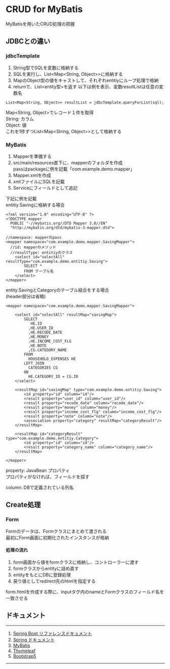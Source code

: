 # CRUD for MyBatis
MyBatisを用いたCRUD処理の把握


## JDBCとの違い
### jdbcTemplate
1. String型でSQLを変数に格納する
2. SQLを実行し、List<Map<String, Object>>に格納する
3. MapのObject型の値をキャストして、それぞれentitiyにループ処理で格納
4. returnで、List<entity型>を返す
以下は例を表示、変数resultListは任意の変数名
```
List<Map<String, Object>> resultList = jdbcTemplate.queryForList(sql);
```
Map<String, Object>でレコード１件を取得<br>
String: カラム<br>
Object: 値<br>
これを1件ずつList<Map<String, Object>>として格納する

### MyBatis
1. Mapperを準備する
2. src/main/resources直下に、mapperのフォルダを作成<br>
   passはpackageに例を記載「com.example.demo.mapper」
3. Mapper.xmlを作成
4. xmlファイルにSQLを記載
5. Serviceにフィールドとして追記

下記に例を記載<br>
entitiy.Savingに格納する場合
```
<?xml version="1.0" encoding="UTF-8" ?>
<!DOCTYPE mapper
  PUBLIC "-//mybatis.org//DTD Mapper 3.0//EN"
  "http://mybatis.org/dtd/mybatis-3-mapper.dtd">

//namespace: mapperのpass
<mapper namespace="com.example.demo.mapper.SavingMapper">
  //id: mapperのメソッド
  //resultType: entitiyのクラス
	<select id="selectAll" resultType="com.example.demo.entitiy.Saving">
		SELECT *
		FROM テーブル名
	</select>
</mapper>
```
entity.SavingとCategoryのテーブル結合をする場合<br>
(header部分は省略)
```
<mapper namespace="com.example.demo.mapper.SavingMapper">

	<select id="selectAll" resultMap="savingMap">
		SELECT
   		   HE.ID
  		  ,HE.USER_ID
		  ,HE.RECODE_DATE
		  ,HE.MONEY
		  ,HE.INCOME_COST_FLG
		  ,HE.NOTE
		  ,CG.CATEGORY_NAME
		FROM
		  HOUSEHOLD_EXPENSES HE
		LEFT JOIN
		  CATEGORIES CG
		ON
		  HE.CATEGORY_ID = CG.ID
	</select>

	<resultMap id="savingMap" type="com.example.demo.entitiy.Saving">
		<id property="id" column="id"/>
		<result property="user_id" column="user_id"/>
		<result property="recode_date" column="recode_date"/>
		<result property="money" column="money"/>
		<result property="income_cost_flg" column="income_cost_flg"/>
		<result property="note" column="note"/>
		<association property="category" resultMap="categoryResult"/>
	</resultMap>

	<resultMap id="categoryResult" type="com.example.demo.entitiy.Category">
		<id property="id" column="id"/>
		<result property="category_name" column="category_name"/>
	</resultMap>

</mapper>
```
property: JavaBean プロパティ<br>
プロパティがなければ、フィールドを探す<br>

column: DBで定義されている列名


## Create処理
### Form
Formのデータは、Formクラスにまとめて渡される<br>
最初にForm画面に初期化されたインスタンスが格納<br>

#### 処理の流れ
1. form画面から値をformクラスに格納し、コントローラーに渡す
2. formクラスからentityに詰め直す
3. entityをもとにDBに登録処理
4. 戻り値としてredirect先のhtmlを指定する

form.htmlを作成する際に、inputタグ内のnameとFormクラスのフィールド名を一致させる<br>


## ドキュメント
***
1. [Spring Boot リファレンスドキュメント](https://spring.pleiades.io/spring-boot/docs/current/reference/html/)
2. [Spring ドキュメント](https://spring.pleiades.io/)
3. [MyBatis](https://mybatis.org/mybatis-3/ja/index.html)
4. [Thymeleaf](https://www.thymeleaf.org/doc/tutorials/3.0/usingthymeleaf_ja.html#thymeleaf%E3%81%AE%E7%B4%B9%E4%BB%8B)
5. [Bootstrap5](https://getbootstrap.jp/docs/5.0/getting-started/introduction/)
***
